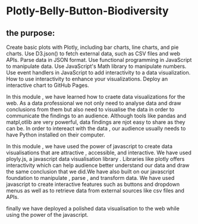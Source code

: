 # Plotly-Belly-Button-Biodiversity

## the purpose:

Create basic plots with Plotly, including bar charts, line charts, and pie charts.
Use D3.json() to fetch external data, such as CSV files and web APIs.
Parse data in JSON format.
Use functional programming in JavaScript to manipulate data.
Use JavaScript's Math library to manipulate numbers.
Use event handlers in JavaScript to add interactivity to a data visualization.
How to use interactivity to enhance your visualizations.
Deploy an interactive chart to GitHub Pages.

In this module , we have learned how to craete data visualizations for the web. As a data professional we not only need to analyse data and draw conclusions from them but also need to visualise the data in order to communicate the findings to an audience. Although tools like pandas and matpl,otlib are very powerful, data findings are njot easy to share as they can be. In order to intereact with the data , our audience usually needs to have Python installed on their computer.

In this module , we have used the power of javascript to create data visualisations that are attractive , accessible, and interactive. We have used ployly.js, a javascript data visualisation library . Libraries like plotly offers interactivity which can help audience better understand our data and draw the same conclusion that we did.We have also built on our javascript foundation to manipulate , parse , and transform data. We have used javascript to create interactive features such as buttons and dropdown menus as well as to retrieve data from external sources like csv files and APIs.

finally we have deployed a polished data visualisation to the web while using the power of the javascript.
